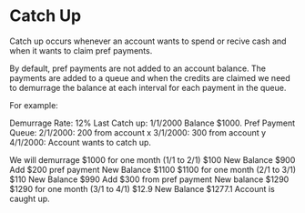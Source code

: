 # Catch Up

Catch up occurs whenever an account wants to spend or recive cash and when it wants to claim pref payments.

By default, pref payments are not added to an account balance.  The payments are added to a queue and when the credits are claimed we need to demurrage the balance at each interval for each payment in the queue.

For example:

Demurrage Rate: 12%
Last Catch up: 1/1/2000
Balance $1000.
Pref Payment Queue:
2/1/2000: 200 from account x
3/1/2000: 300 from account y
4/1/2000: Account wants to catch up.

We will demurrage
$1000 for one month (1/1 to 2/1) $100
New Balance $900
Add $200 pref payment
New Balance $1100
$1100 for one month (2/1 to 3/1) $110
New Balance $990
Add $300 from pref payment
New balance $1290
$1290 for one month (3/1 to 4/1) $12.9
New Balance $1277.1
Account is caught up.

